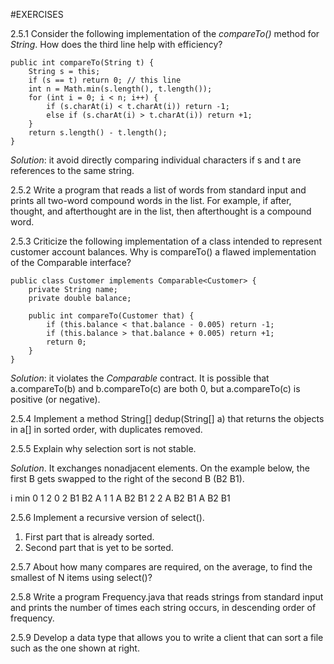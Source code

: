 #EXERCISES

2.5.1 Consider the following implementation of the *compareTo()* method for *String*. How does the third line help with efficiency?

```
public int compareTo(String t) {
    String s = this;
    if (s == t) return 0; // this line
    int n = Math.min(s.length(), t.length());
    for (int i = 0; i < n; i++) {
        if (s.charAt(i) < t.charAt(i)) return -1;
        else if (s.charAt(i) > t.charAt(i)) return +1;
    }
    return s.length() - t.length();
}

```
*Solution*: it avoid directly comparing individual characters if s and t are references to the same string.

2.5.2 Write a program that reads a list of words from standard input and prints all two-word compound words in the list. For example, if after, thought, and afterthought are in the list, then afterthought is a compound word.

2.5.3 Criticize the following implementation of a class intended to represent customer account balances. Why is compareTo() a flawed implementation of the Comparable interface?

```
public class Customer implements Comparable<Customer> {
    private String name;
    private double balance;

    public int compareTo(Customer that) {
        if (this.balance < that.balance - 0.005) return -1;
        if (this.balance > that.balance + 0.005) return +1;
        return 0;
    }
}

```
*Solution*: it violates the *Comparable* contract. It is possible that a.compareTo(b) and b.compareTo(c) are both 0, but a.compareTo(c) is positive (or negative).

2.5.4 Implement a method String[] dedup(String[] a) that returns the objects in a[] in sorted order, with duplicates removed.

2.5.5 Explain why selection sort is not stable.

*Solution*. It exchanges nonadjacent elements. On the example below, the first B gets swapped to the right of the second B (B2 B1).

i   min 0   1   2
0   2   B1  B2  A
1   1   A   B2  B1
2   2   A   B2  B1
        A   B2  B1

2.5.6 Implement a recursive version of select().
1. First part that is already sorted.
2. Second part that is yet to be sorted.

2.5.7 About how many compares are required, on the average, to find the smallest of N items using select()?

2.5.8 Write a program Frequency.java that reads strings from standard input and prints the number of times each string occurs, in descending order of frequency.


2.5.9 Develop a data type that allows you to write a client that can sort a file such as the one shown at right.

